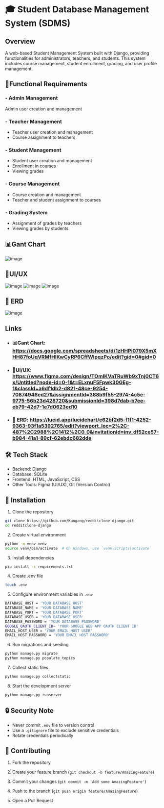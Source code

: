 # 🎓 Student Database Management System (SDMS)
## Overview
A web-based Student Management System built with Django, providing functionalities for administrators, teachers, and students. 
This system includes course management, student enrollment, grading, and user profile management.


## 📝Functional Requirements

### - Admin Management
Admin user creation and management

### - Teacher Management
- Teacher user creation and management
- Course assignment to teachers

### - Student Management
- Student user creation and management
- Enrollment in courses
- Viewing grades

### - Course Management
- Course creation and management
- Teacher and student assignment to courses

### - Grading System
- Assignment of grades by teachers
- Viewing grades by students

## 📊Gant Chart
![image](https://github.com/user-attachments/assets/0cb2ccbe-22cd-4ed1-b60b-e119fa4c14e4)  

## 🎨UI/UX
![image](https://github.com/user-attachments/assets/ee30bcbb-39d6-4333-ae68-79edd5a9359b)
![image](https://github.com/user-attachments/assets/037b50ca-b5ca-4f7f-a025-92c6ed91783e)
![image](https://github.com/user-attachments/assets/17ff2780-7e72-4c32-9944-2c5799e9f0ac)

## 🧬 ERD
![image](https://github.com/user-attachments/assets/f89846c0-4ae2-457d-a2f1-4f7f68d11f4c)

## Links
- ### 📊Gant Chart: https://docs.google.com/spreadsheets/d/1zHHPi079X5mXHH87foUqVRMfHlKwCyRP6CffWlpqzPo/edit?gid=0#gid=0
- ### 🎨UI/UX: https://www.figma.com/design/TOmIKVaTRuWb9xTnj0CT6x/Untitled?node-id=0-1&t=ELxnuF5Fpwk30GEg-1&classId=a6df1db2-d821-48ce-9254-70874946ed27&assignmentId=388b9f55-2974-4c5e-9775-56b23d428720&submissionId=398d7dab-b7ee-eb79-42d7-1e7d0623ed10
- ### 🧬 ERD: https://lucid.app/lucidchart/c62bf2d5-f1f1-4252-9363-93f1a5392765/edit?viewport_loc=2%2C-487%2C2988%2C1412%2C0_0&invitationId=inv_df52ce57-b984-41a1-89cf-62ebdc682dde

## 🛠 Tech Stack
- Backend: Django
- Database: SQLite
- Frontend: HTML, JavaScript, CSS
- Other Tools: Figma (UI/UX), Git (Version Control)

## 🚀 Installation

1. Clone the repository

```bash
git clone https://github.com/Kuugang/redditclone-django.git
cd redditclone-django
```

  

2. Create virtual environment

```bash
python -m venv venv
source venv/bin/activate  # On Windows, use `venv\Scripts\activate`
```

  

3. Install dependencies

```bash
pip install -r requirements.txt
```

  
4. Create .env file

```bash
touch .env
```

5. Configure environment variables in `.env`

```bash
DATABASE_HOST = 'YOUR DATABASE HOST'
DATABASE_NAME = 'YOUR DATABASE NAME'
DATABASE_PORT = 'YOUR DATABASE PORT'
DATABASE_USER = 'YOUR DATABASE USER'
DATABASE_PASSWORD = 'YOUR DATABASE PASSWORD'
GOOGLE_OAUTH_CLIENT_ID= 'YOUR GOOGLE WEB APP OAUTH CLIENT ID'
EMAIL_HOST_USER = 'YOUR EMAIL HOST USER'
EMAIL_HOST_PASSWORD = 'YOUR EMAIL HOST PASSWORD'
```
  
6. Run migrations and seeding

```bash
python manage.py migrate
python manage.py populate_topics
```

7. Collect static files

```bash
python manage.py collectstatic
```

8. Start the development server

```bash
python manage.py runserver
```
## 🔒 Security Note

-   Never commit `.env` file to version control
-   Use a `.gitignore` file to exclude sensitive credentials
-   Rotate credentials periodically

  
## 🤝 Contributing

1. Fork the repository

2. Create your feature branch (`git checkout -b feature/AmazingFeature`)

3. Commit your changes (`git commit -m 'Add some AmazingFeature'`)

4. Push to the branch (`git push origin feature/AmazingFeature`)

5. Open a Pull Request

